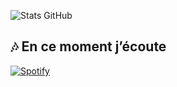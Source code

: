 ![Stats GitHub](https://github-readme-stats.vercel.app/api?username=eliott-colin&show_icons=true&theme=radical)

## 🎶 En ce moment j’écoute
[![Spotify](https://spotify-github-profile.vercel.app/api/view?uid=31xtf5bpkpd52fszbtzmssa5b5wi&cover_image=true&theme=novatorem&show_offline=false&background_color=121212)](https://open.spotify.com/user/31xtf5bpkpd52fszbtzmssa5b5wi)
